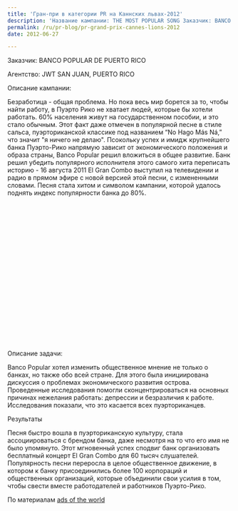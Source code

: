 ```yaml
---
title: 'Гран-при в категории PR на Каннских львах-2012'
description: 'Название кампании: THE MOST POPULAR SONG Заказчик: BANCO POPULAR DE PUERTO RICO Агентство: JWT SAN JUAN, PUERTO RICO Описание кампании:'
permalink: /ru/pr-blog/pr-grand-prix-cannes-lions-2012
date: 2012-06-27

---
```


Заказчик: BANCO POPULAR DE PUERTO RICO

Агентство: JWT SAN JUAN, PUERTO RICO

Описание кампании:

Безработица - общая проблема. Но пока весь мир борется за то, чтобы найти работу, в Пуэрто Рико не хватает людей, которые бы хотели работать. 60% населения живут на государственном пособии, и это стало обычным. Этот факт даже отмечен в популярной песне в стиле сальса, пуэрториканской классике под названием  “No Hago Más Ná,” что значит "я ничего не делаю". Псокольку успех и имидж крупнейшего банка Пуэрто-Рико напрямую зависит от экономического положения и образа страны,   Banco Popular решил вложиться в общее развитие. Банк решил убедить популярного исполнителя этого самого хита переписать историю - 16 августа 2011  El Gran Combo выступил на телевидении и радио в прямом эфире с новой версией этой песни, с измененными словами. Песня стала хитом и символом кампании, которой удалось поднять индекс популярности банка до 80%.

<object width="420" height="315"><param name="movie" value="http://www.youtube.com/v/EaNjCIfIGF8?version=3&amp;hl=ru_RU"></param><param name="allowFullScreen" value="true"></param><param name="allowscriptaccess" value="always"></param><embed src="http://www.youtube.com/v/EaNjCIfIGF8?version=3&amp;hl=ru_RU" type="application/x-shockwave-flash" width="420" height="315" allowscriptaccess="always" allowfullscreen="true"></embed></object>

Описание задачи:

Banco Popular хотел изменить общественное мнение не только о банках, но также обо всей стране. Для этого была инициирована дискуссия о проблемах экономического развития острова. Проведенные исследования помогли  сконцентрироваться на основных причинах нежелания работать: депрессии и безразличия к работе. Исследования показали, что это касается всех пуэрториканцев.

Результаты

Песня быстро вошла в пуэрториканскую культуру, стала ассоциироваться с брендом банка, даже несмотря на то что его имя не было упомянуто. Этот мгновенный успех сподвиг банк организовать бесплатный концерт  El Gran Combo для 60 тысяч слушателей.  Популярность песни переросла в целое общественное движение, в котором к банку присоединились более 100 корпораций и общественных организаций, которые объединили свои усилия в том, чтобы свести вместе работодателей и работников Пуэрто-Рико.

По материалам <a href="http://adsoftheworld.com/">ads of the world</a>

